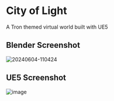# City of Light
A Tron themed virtual world built with UE5

## Blender Screenshot
![20240604-110424](https://github.com/star-3gg/city-of-light/assets/147496446/367752c6-9b8d-458a-aac8-7a8cd13fa98c)

## UE5 Screenshot
![image](https://github.com/star-3gg/CityOfLight/assets/147496446/b07175d1-37e0-4ac1-9ea7-f6b8120bce9f)
